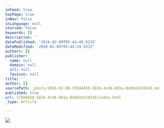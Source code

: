 ```yaml
---
inFeed: true
hasPage: true
inNav: false
inLanguage: null
starred: false
keywords: []
description: ''
datePublished: '2016-02-09T05:44:46.613Z'
dateModified: '2016-02-09T05:44:29.931Z'
authors: []
publisher:
  name: null
  domain: null
  url: null
  favicon: null
title: ''
author: []
sourcePath: _posts/2016-02-09-37b94459-5826-4c46-801a-0dd5eb519242.md
published: true
url: 37b94459-5826-4c46-801a-0dd5eb519242/index.html
_type: Article

---
```

![](https://the-grid-user-content.s3-us-west-2.amazonaws.com/7beafe56-c5cb-43c8-8a94-078ada13f02d.jpg)